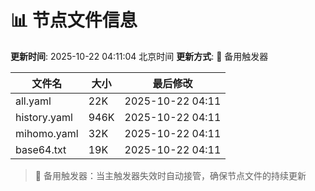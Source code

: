 # 📊 节点文件信息

**更新时间**: 2025-10-22 04:11:04 北京时间
**更新方式**: 🔄 备用触发器

| 文件名 | 大小 | 最后修改 |
|--------|------|----------|
| all.yaml | 22K | 2025-10-22 04:11 |
| history.yaml | 946K | 2025-10-22 04:11 |
| mihomo.yaml | 32K | 2025-10-22 04:11 |
| base64.txt | 19K | 2025-10-22 04:11 |

> 🔄 备用触发器：当主触发器失效时自动接管，确保节点文件的持续更新
